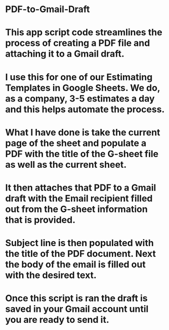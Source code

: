 # PDF-to-Gmail-Draft
# This app script code streamlines the process of creating a PDF file and attaching it to a Gmail draft.
# I use this for one of our Estimating Templates in Google Sheets. We do, as a company, 3-5 estimates a day and this helps automate the process.
# What I have done is take the current page of the sheet and populate a PDF with the title of the G-sheet file as well as the current sheet.
# It then attaches that PDF to a Gmail draft with the Email recipient filled out from the G-sheet information that is provided.
# Subject line is then populated with the title of the PDF document. Next the body of the email is filled out with the desired text.
# Once this script is ran the draft is saved in your Gmail account until you are ready to send it.  
